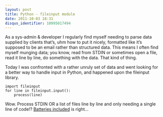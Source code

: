 ```yaml
---
layout: post
title: Python - fileinput module
date: 2011-10-03 18:31
disqus_identifier: 10995017494
---
```


As a sys-admin & developer I regularly find myself needing to parse data supplied by clients that’s, uhm how to put it nicely, formatted like it’s supposed to be an email rather than structured data. This means I often find myself munging data; you know, read from STDIN or sometimes open a file, read it line by line, do something with the data. That kind of thing.

Today I was confronted with a rather unruly set of data and went looking for a better way to handle input in Python, and happened upon the fileinput library.

    import fileinput
    for line in fileinput.input():
        process(line)

Wow. Process STDIN OR a list of files line by line and only needing a single line of code!? [Batteries included](http://www.python.org/about/#python-is-powerful-and-fast) is right...
